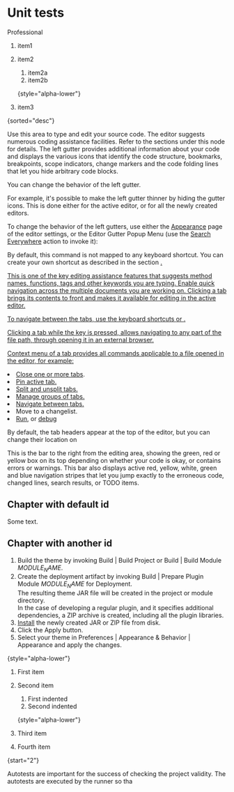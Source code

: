 # Unit tests
<available-only-for>Professional</available-only-for>


1. item1
2. item2
   1. item2a
   2. item2b

   {style="alpha-lower"}
3. item3

{sorted="desc"}

<deflist product="!db">
<def title="%NUM%. Editor area">
Use this area to type and edit your source code. The editor suggests numerous coding assistance facilities.
Refer to the sections under this node for details.</def>
<def title="%NUM%. Gutter area">
The left gutter provides additional information about your code and displays the various icons that
identify the code structure, bookmarks, breakpoints, scope indicators,
change markers and the code folding lines that let you hide arbitrary code blocks.
<p>You can change the behavior of the left gutter. </p>
<p>For example, it's possible to make the left gutter thinner
by hiding the gutter icons. This is done either for the <a anchor="active">active editor</a>,
or for all the newly created editors.</p>
<p>To change the behavior of the left gutters, use either the
<a href="Setup.topic">Appearance</a> page of the editor settings, or the
<ui-path>Editor Gutter Popup Menu</ui-path> (use the <a href="Setup.topic">Search Everywhere</a>
action to invoke it):</p>
<p>By default, this command is not mapped to any keyboard shortcut. You can create your own
                            shortcut as described in the section <a href="APIs.md"/>.
                            <!--configuring keyboard shortcuts--> </p>
</def>
<def title="%NUM%. Smart completion popup" id="active">
This is one of the key editing assistance features that
suggests method names, functions, tags and other keywords you are typing.</def>
<def title="%NUM%. Document tabs">
Enable quick navigation across the multiple documents you are working on. Clicking a tab brings its
contents to front and makes it available for editing in the active editor.
<p>To navigate between the tabs, use the keyboard shortcuts <shortcut key="ActivateNuGetToolWindow"/> or
<shortcut key="ActivateNuGetToolWindow"/>.</p>
<p>Clicking a tab while the <shortcut key="ActivateNuGetToolWindow"/> key is
pressed, allows navigating to any part of the file path, through opening it in an external browser.</p>
<p>Context menu of a tab provides all commands applicable to a file opened in the editor, for example:</p>
<list>
<li><a href="help.topic">Close one or more tabs</a>.</li>
<li><a href="How-to-log-in.md" anchor="pinning-and-unpinning-tabs">Pin active tab.</a></li>
<li><a href="How-to-log-in.md" anchor="splitting-and-unsplitting-editor-window">Split and unsplit tabs.</a></li>
<li><a href="How-to-log-in.md" anchor="splitting-and-unsplitting-editor-window">Manage groups of tabs.</a></li>
<li><a href="How-to-log-in.md" anchor="navigating-between-editor-tabs">Navigate between tabs.</a></li>
<li>Move to a changelist.</li>
<li><a href="Grammar-and-mechanics.md">Run</a>, or <a href="Jupiter.md">debug</a></li>
</list>
<p>
By default, the tab headers appear at the top of the editor,
but you can change their location on
</p>
</def>
<def title="%NUM%. Validation side bar / marker bar" id="marker_bar">
This is the bar to the right from the editing area, showing the green, red or yellow box on
its top depending on whether your code is okay, or contains errors or warnings. This bar also
displays active red, yellow, white, green and blue navigation stripes that let you jump exactly to
the erroneous code, changed lines, search results, or TODO items.
</def>
</deflist>

## Chapter with default id

Some text.

## Chapter with another id

<include from="Unit-tests.md" element-id="chapter-with-default-id"/>

<procedure title="Deploying Theme Plugin">

1. Build the theme by invoking <ui-path>Build | Build Project</ui-path> or <ui-path>Build | Build Module $MODULE_NAME$</ui-path>.
2. Create the deployment artifact by invoking <ui-path>Build | Prepare Plugin Module $MODULE_NAME$ for Deployment</ui-path>.<br/>
 The resulting theme JAR file will be created in the project or module directory.<br/>
 In the case of developing a regular plugin, and it specifies additional dependencies, a&nbsp;ZIP archive is created, including all the plugin libraries.
3. [Install](https://www.jetbrains.com/help/idea/managing-plugins.html#installing-plugins-from-disk) the newly created JAR or ZIP file from disk.
4. Click the <control>Apply</control> button.
5. Select your theme in <ui-path>Preferences | Appearance & Behavior | Appearance</ui-path> and apply the changes.

{style="alpha-lower"}

</procedure>

1. First item
2. Second item
   1. First indented
   2. Second indented

   {style="alpha-lower"}
3. Third item
4. Fourth item

{start="2"}

Autotests are important for the success of checking the project validity. The autotests are executed by the runner so tha